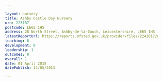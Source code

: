 ```yaml
---

layout: nursery
title: Ashby Castle Day Nursery
urn: 223187
postcode: LE65 1HS
address: 28 North Street, Ashby-de-la-Zouch, Leicestershire, LE65 1HS
latestReportUrl: https://reports.ofsted.gov.uk/provider/files/2242017/urn/223187.pdf
teaching: 0
development: 0
leadership: 1
outcomes: 0
overall: 1
date: 01 April 2018 
datePublish: 14/05/2013

---
```

